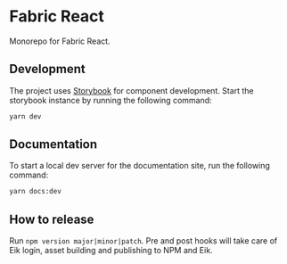 # Fabric React

Monorepo for Fabric React.

## Development

The project uses [Storybook](https://storybook.js.org/) for component
development. Start the storybook instance by running the following command:

```sh
yarn dev
```

## Documentation

To start a local dev server for the documentation site, run the following
command:

```sh
yarn docs:dev
```

## How to release

Run `npm version major|minor|patch`. 
Pre and post hooks will take care of Eik login, asset building and publishing to NPM and Eik.
